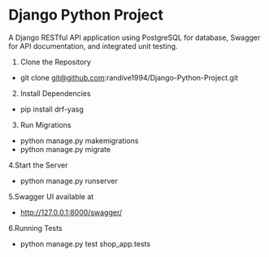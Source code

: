 # Django Python Project

A Django RESTful API application using PostgreSQL for database, Swagger for API documentation, and integrated unit testing.

1. Clone the Repository
 -  git clone git@github.com:randive1994/Django-Python-Project.git
   
2. Install Dependencies
 - pip install drf-yasg

3. Run Migrations
 - python manage.py makemigrations
 - python manage.py migrate

4.Start the Server
 - python manage.py runserver

5.Swagger UI available at
 - http://127.0.0.1:8000/swagger/

6.Running Tests
 - python manage.py test shop_app.tests
